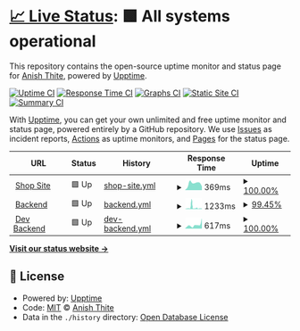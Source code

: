 # [📈 Live Status](https://DivaHQ.github.io/upptime): <!--live status--> **🟩 All systems operational**

This repository contains the open-source uptime monitor and status page for [Anish Thite](DivaHQ.github.io), powered by [Upptime](https://github.com/upptime/upptime).

[![Uptime CI](https://github.com/DivaHQ/upptime/workflows/Uptime%20CI/badge.svg)](https://github.com/DivaHQ/upptime/actions?query=workflow%3A%22Uptime+CI%22)
[![Response Time CI](https://github.com/DivaHQ/upptime/workflows/Response%20Time%20CI/badge.svg)](https://github.com/DivaHQ/upptime/actions?query=workflow%3A%22Response+Time+CI%22)
[![Graphs CI](https://github.com/DivaHQ/upptime/workflows/Graphs%20CI/badge.svg)](https://github.com/DivaHQ/upptime/actions?query=workflow%3A%22Graphs+CI%22)
[![Static Site CI](https://github.com/DivaHQ/upptime/workflows/Static%20Site%20CI/badge.svg)](https://github.com/DivaHQ/upptime/actions?query=workflow%3A%22Static+Site+CI%22)
[![Summary CI](https://github.com/DivaHQ/upptime/workflows/Summary%20CI/badge.svg)](https://github.com/DivaHQ/upptime/actions?query=workflow%3A%22Summary+CI%22)

With [Upptime](https://upptime.js.org), you can get your own unlimited and free uptime monitor and status page, powered entirely by a GitHub repository. We use [Issues](https://github.com/DivaHQ/upptime/issues) as incident reports, [Actions](https://github.com/DivaHQ/upptime/actions) as uptime monitors, and [Pages](https://DivaHQ.github.io/upptime) for the status page.

<!--start: status pages-->
<!-- This summary is generated by Upptime (https://github.com/upptime/upptime) -->
<!-- Do not edit this manually, your changes will be overwritten -->
<!-- prettier-ignore -->
| URL | Status | History | Response Time | Uptime |
| --- | ------ | ------- | ------------- | ------ |
| <img alt="" src="https://icons.duckduckgo.com/ip3/shop.claros.so.ico" height="13"> [Shop Site](https://shop.claros.so) | 🟩 Up | [shop-site.yml](https://github.com/ClarosAI/upptime/commits/HEAD/history/shop-site.yml) | <details><summary><img alt="Response time graph" src="./graphs/shop-site/response-time-week.png" height="20"> 369ms</summary><br><a href="https://ClarosAI.github.io/upptime/history/shop-site"><img alt="Response time 596" src="https://img.shields.io/endpoint?url=https%3A%2F%2Fraw.githubusercontent.com%2FClarosAI%2Fupptime%2FHEAD%2Fapi%2Fshop-site%2Fresponse-time.json"></a><br><a href="https://ClarosAI.github.io/upptime/history/shop-site"><img alt="24-hour response time 347" src="https://img.shields.io/endpoint?url=https%3A%2F%2Fraw.githubusercontent.com%2FClarosAI%2Fupptime%2FHEAD%2Fapi%2Fshop-site%2Fresponse-time-day.json"></a><br><a href="https://ClarosAI.github.io/upptime/history/shop-site"><img alt="7-day response time 369" src="https://img.shields.io/endpoint?url=https%3A%2F%2Fraw.githubusercontent.com%2FClarosAI%2Fupptime%2FHEAD%2Fapi%2Fshop-site%2Fresponse-time-week.json"></a><br><a href="https://ClarosAI.github.io/upptime/history/shop-site"><img alt="30-day response time 420" src="https://img.shields.io/endpoint?url=https%3A%2F%2Fraw.githubusercontent.com%2FClarosAI%2Fupptime%2FHEAD%2Fapi%2Fshop-site%2Fresponse-time-month.json"></a><br><a href="https://ClarosAI.github.io/upptime/history/shop-site"><img alt="1-year response time 551" src="https://img.shields.io/endpoint?url=https%3A%2F%2Fraw.githubusercontent.com%2FClarosAI%2Fupptime%2FHEAD%2Fapi%2Fshop-site%2Fresponse-time-year.json"></a></details> | <details><summary><a href="https://ClarosAI.github.io/upptime/history/shop-site">100.00%</a></summary><a href="https://ClarosAI.github.io/upptime/history/shop-site"><img alt="All-time uptime 99.97%" src="https://img.shields.io/endpoint?url=https%3A%2F%2Fraw.githubusercontent.com%2FClarosAI%2Fupptime%2FHEAD%2Fapi%2Fshop-site%2Fuptime.json"></a><br><a href="https://ClarosAI.github.io/upptime/history/shop-site"><img alt="24-hour uptime 100.00%" src="https://img.shields.io/endpoint?url=https%3A%2F%2Fraw.githubusercontent.com%2FClarosAI%2Fupptime%2FHEAD%2Fapi%2Fshop-site%2Fuptime-day.json"></a><br><a href="https://ClarosAI.github.io/upptime/history/shop-site"><img alt="7-day uptime 100.00%" src="https://img.shields.io/endpoint?url=https%3A%2F%2Fraw.githubusercontent.com%2FClarosAI%2Fupptime%2FHEAD%2Fapi%2Fshop-site%2Fuptime-week.json"></a><br><a href="https://ClarosAI.github.io/upptime/history/shop-site"><img alt="30-day uptime 100.00%" src="https://img.shields.io/endpoint?url=https%3A%2F%2Fraw.githubusercontent.com%2FClarosAI%2Fupptime%2FHEAD%2Fapi%2Fshop-site%2Fuptime-month.json"></a><br><a href="https://ClarosAI.github.io/upptime/history/shop-site"><img alt="1-year uptime 99.99%" src="https://img.shields.io/endpoint?url=https%3A%2F%2Fraw.githubusercontent.com%2FClarosAI%2Fupptime%2FHEAD%2Fapi%2Fshop-site%2Fuptime-year.json"></a></details>
| <img alt="" src="https://icons.duckduckgo.com/ip3/back.claros.so.ico" height="13"> [Backend](https://back.claros.so) | 🟩 Up | [backend.yml](https://github.com/ClarosAI/upptime/commits/HEAD/history/backend.yml) | <details><summary><img alt="Response time graph" src="./graphs/backend/response-time-week.png" height="20"> 1233ms</summary><br><a href="https://ClarosAI.github.io/upptime/history/backend"><img alt="Response time 737" src="https://img.shields.io/endpoint?url=https%3A%2F%2Fraw.githubusercontent.com%2FClarosAI%2Fupptime%2FHEAD%2Fapi%2Fbackend%2Fresponse-time.json"></a><br><a href="https://ClarosAI.github.io/upptime/history/backend"><img alt="24-hour response time 462" src="https://img.shields.io/endpoint?url=https%3A%2F%2Fraw.githubusercontent.com%2FClarosAI%2Fupptime%2FHEAD%2Fapi%2Fbackend%2Fresponse-time-day.json"></a><br><a href="https://ClarosAI.github.io/upptime/history/backend"><img alt="7-day response time 1233" src="https://img.shields.io/endpoint?url=https%3A%2F%2Fraw.githubusercontent.com%2FClarosAI%2Fupptime%2FHEAD%2Fapi%2Fbackend%2Fresponse-time-week.json"></a><br><a href="https://ClarosAI.github.io/upptime/history/backend"><img alt="30-day response time 694" src="https://img.shields.io/endpoint?url=https%3A%2F%2Fraw.githubusercontent.com%2FClarosAI%2Fupptime%2FHEAD%2Fapi%2Fbackend%2Fresponse-time-month.json"></a><br><a href="https://ClarosAI.github.io/upptime/history/backend"><img alt="1-year response time 823" src="https://img.shields.io/endpoint?url=https%3A%2F%2Fraw.githubusercontent.com%2FClarosAI%2Fupptime%2FHEAD%2Fapi%2Fbackend%2Fresponse-time-year.json"></a></details> | <details><summary><a href="https://ClarosAI.github.io/upptime/history/backend">99.45%</a></summary><a href="https://ClarosAI.github.io/upptime/history/backend"><img alt="All-time uptime 99.29%" src="https://img.shields.io/endpoint?url=https%3A%2F%2Fraw.githubusercontent.com%2FClarosAI%2Fupptime%2FHEAD%2Fapi%2Fbackend%2Fuptime.json"></a><br><a href="https://ClarosAI.github.io/upptime/history/backend"><img alt="24-hour uptime 98.68%" src="https://img.shields.io/endpoint?url=https%3A%2F%2Fraw.githubusercontent.com%2FClarosAI%2Fupptime%2FHEAD%2Fapi%2Fbackend%2Fuptime-day.json"></a><br><a href="https://ClarosAI.github.io/upptime/history/backend"><img alt="7-day uptime 99.45%" src="https://img.shields.io/endpoint?url=https%3A%2F%2Fraw.githubusercontent.com%2FClarosAI%2Fupptime%2FHEAD%2Fapi%2Fbackend%2Fuptime-week.json"></a><br><a href="https://ClarosAI.github.io/upptime/history/backend"><img alt="30-day uptime 99.76%" src="https://img.shields.io/endpoint?url=https%3A%2F%2Fraw.githubusercontent.com%2FClarosAI%2Fupptime%2FHEAD%2Fapi%2Fbackend%2Fuptime-month.json"></a><br><a href="https://ClarosAI.github.io/upptime/history/backend"><img alt="1-year uptime 99.22%" src="https://img.shields.io/endpoint?url=https%3A%2F%2Fraw.githubusercontent.com%2FClarosAI%2Fupptime%2FHEAD%2Fapi%2Fbackend%2Fuptime-year.json"></a></details>
| <img alt="" src="https://icons.duckduckgo.com/ip3/the-back-dev.claros.so.ico" height="13"> [Dev Backend](https://the-back-dev.claros.so) | 🟩 Up | [dev-backend.yml](https://github.com/ClarosAI/upptime/commits/HEAD/history/dev-backend.yml) | <details><summary><img alt="Response time graph" src="./graphs/dev-backend/response-time-week.png" height="20"> 617ms</summary><br><a href="https://ClarosAI.github.io/upptime/history/dev-backend"><img alt="Response time 784" src="https://img.shields.io/endpoint?url=https%3A%2F%2Fraw.githubusercontent.com%2FClarosAI%2Fupptime%2FHEAD%2Fapi%2Fdev-backend%2Fresponse-time.json"></a><br><a href="https://ClarosAI.github.io/upptime/history/dev-backend"><img alt="24-hour response time 514" src="https://img.shields.io/endpoint?url=https%3A%2F%2Fraw.githubusercontent.com%2FClarosAI%2Fupptime%2FHEAD%2Fapi%2Fdev-backend%2Fresponse-time-day.json"></a><br><a href="https://ClarosAI.github.io/upptime/history/dev-backend"><img alt="7-day response time 617" src="https://img.shields.io/endpoint?url=https%3A%2F%2Fraw.githubusercontent.com%2FClarosAI%2Fupptime%2FHEAD%2Fapi%2Fdev-backend%2Fresponse-time-week.json"></a><br><a href="https://ClarosAI.github.io/upptime/history/dev-backend"><img alt="30-day response time 527" src="https://img.shields.io/endpoint?url=https%3A%2F%2Fraw.githubusercontent.com%2FClarosAI%2Fupptime%2FHEAD%2Fapi%2Fdev-backend%2Fresponse-time-month.json"></a><br><a href="https://ClarosAI.github.io/upptime/history/dev-backend"><img alt="1-year response time 716" src="https://img.shields.io/endpoint?url=https%3A%2F%2Fraw.githubusercontent.com%2FClarosAI%2Fupptime%2FHEAD%2Fapi%2Fdev-backend%2Fresponse-time-year.json"></a></details> | <details><summary><a href="https://ClarosAI.github.io/upptime/history/dev-backend">100.00%</a></summary><a href="https://ClarosAI.github.io/upptime/history/dev-backend"><img alt="All-time uptime 78.12%" src="https://img.shields.io/endpoint?url=https%3A%2F%2Fraw.githubusercontent.com%2FClarosAI%2Fupptime%2FHEAD%2Fapi%2Fdev-backend%2Fuptime.json"></a><br><a href="https://ClarosAI.github.io/upptime/history/dev-backend"><img alt="24-hour uptime 100.00%" src="https://img.shields.io/endpoint?url=https%3A%2F%2Fraw.githubusercontent.com%2FClarosAI%2Fupptime%2FHEAD%2Fapi%2Fdev-backend%2Fuptime-day.json"></a><br><a href="https://ClarosAI.github.io/upptime/history/dev-backend"><img alt="7-day uptime 100.00%" src="https://img.shields.io/endpoint?url=https%3A%2F%2Fraw.githubusercontent.com%2FClarosAI%2Fupptime%2FHEAD%2Fapi%2Fdev-backend%2Fuptime-week.json"></a><br><a href="https://ClarosAI.github.io/upptime/history/dev-backend"><img alt="30-day uptime 99.84%" src="https://img.shields.io/endpoint?url=https%3A%2F%2Fraw.githubusercontent.com%2FClarosAI%2Fupptime%2FHEAD%2Fapi%2Fdev-backend%2Fuptime-month.json"></a><br><a href="https://ClarosAI.github.io/upptime/history/dev-backend"><img alt="1-year uptime 90.28%" src="https://img.shields.io/endpoint?url=https%3A%2F%2Fraw.githubusercontent.com%2FClarosAI%2Fupptime%2FHEAD%2Fapi%2Fdev-backend%2Fuptime-year.json"></a></details>

<!--end: status pages-->

[**Visit our status website →**](https://DivaHQ.github.io/upptime)

## 📄 License

- Powered by: [Upptime](https://github.com/upptime/upptime)
- Code: [MIT](./LICENSE) © [Anish Thite](anishthite.github.io)
- Data in the `./history` directory: [Open Database License](https://opendatacommons.org/licenses/odbl/1-0/)
